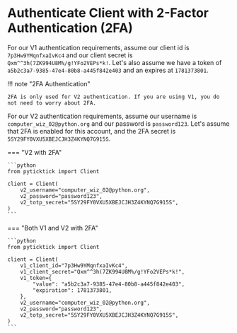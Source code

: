# Authenticate Client with 2-Factor Authentication (2FA)

For our V1 authentication requirements, assume our client id is `7p3Hw9YMqnfxaIvKc4` and our client secret is `Qxm^^3h(7ZK994U8M%/g!YFo2VEPs*k!`. Let's also assume we have a token of `a5b2c3a7-9385-47e4-80b8-a445f842e403` and an expires at `1781373801`.

!!! note "2FA Authentication"

    2FA is only used for V2 authentication. If you are using V1, you do not need to worry about 2FA.

For our V2 authentication requirements, assume our username is `computer_wiz_02@python.org` and our password is `password123`. Let's assume that 2FA is enabled for this account, and the 2FA secret is `5SY29FY0VXU5XBEJCJH3Z4KYNQ7G915S`.

=== "V2 with 2FA"

    ```python
    from pyticktick import Client

    client = Client(
        v2_username="computer_wiz_02@python.org",
        v2_password="password123",
        v2_totp_secret="5SY29FY0VXU5XBEJCJH3Z4KYNQ7G915S",
    )
    ```

=== "Both V1 and V2 with 2FA"

    ```python
    from pyticktick import Client

    client = Client(
        v1_client_id="7p3Hw9YMqnfxaIvKc4",
        v1_client_secret="Qxm^^3h(7ZK994U8M%/g!YFo2VEPs*k!",
        v1_token={
            "value": "a5b2c3a7-9385-47e4-80b8-a445f842e403",
            "expiration": 1781373801,
        },
        v2_username="computer_wiz_02@python.org",
        v2_password="password123",
        v2_totp_secret="5SY29FY0VXU5XBEJCJH3Z4KYNQ7G915S",
    )
    ```
